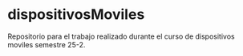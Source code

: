 # dispositivosMoviles
Repositorio para el trabajo realizado durante el curso de dispositivos moviles semestre 25-2. 
